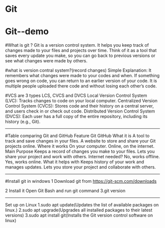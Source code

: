 # Git
# Git--demo
#What is git ?
Git is a version control system. It helps you keep track of changes made to your files and projects over time. Think of it as a tool that saves every update you make, so you can go back to previous versions or see what changes were made by others.

#what is version contral system?(record changes)
Simple Explanation:
It remembers what changes were made to your codes and when.
If something goes wrong on code, you can return to an earlier version of your code.
It is multiple people uploaded there code and without losing each other’s code.

#VCS are 3 types LCS, CVCS and DVCS
Local Version Control System (LVC): Tracks changes to code on your local computer.
Centralized Version Control System (CVCS): Stores code and their history on a central server, and users check in or check out code.
Distributed Version Control System (DVCS): Each user has a full copy of the entire repository, including its history (e.g., Git).

------------------------------------------------------------------------------------------------------------------------------------------------------------------

#Table comparing Git and GitHub 
Feature	                                Git	                                                         GitHub
What                   it is	A tool to track and save changes in your files.        	A website to store and share your Git projects online.
Where                  it works	On your computer.	                                    Online, on the internet.
Main Purpose	         Keeps a record of changes you make to your files.            	Lets you share your project and work with others.
Internet needed?       No, works offline.                                           	Yes, works online.
What it helps with	   Keeps history of your work and manages updates.	              Lets you store your project and collaborate with others.


------------------------------------------------------------------------------------------------------------------------------------------------------------------

#Install git in windows
1 Download git from
  https://git-scm.com/downloads

 2 Install it
    Open Git Bash and run git command
 3.git version
 
 -------------------------------------------------------------------------------------------------------------------------------------------------------------------
 
 Set up on Linux
1.sudo apt update(Updates the list of available packages on linux.)
2.sudo apt upgrade(Upgrades all installed packages to their latest versions)
3.sudo apt install git(Installs the Git version control software on linux)
